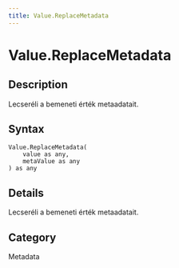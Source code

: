 ```yaml
---
title: Value.ReplaceMetadata
---
```


# Value.ReplaceMetadata


## Description

Lecseréli a bemeneti érték metaadatait.


## Syntax

```powerquery
Value.ReplaceMetadata(
    value as any,
    metaValue as any
) as any
```


## Details

Lecseréli a bemeneti érték metaadatait.



## Category
Metadata
